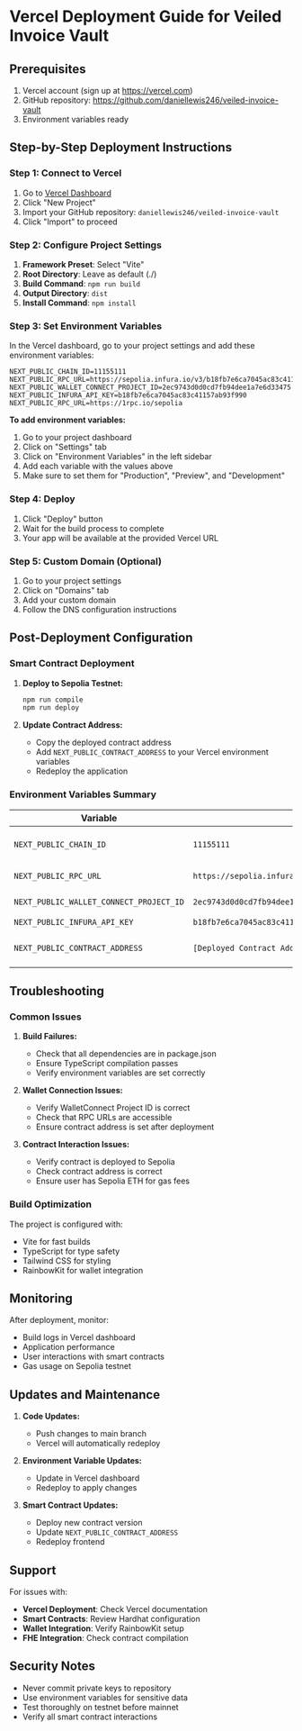 # Vercel Deployment Guide for Veiled Invoice Vault

## Prerequisites

1. Vercel account (sign up at https://vercel.com)
2. GitHub repository: https://github.com/daniellewis246/veiled-invoice-vault
3. Environment variables ready

## Step-by-Step Deployment Instructions

### Step 1: Connect to Vercel

1. Go to [Vercel Dashboard](https://vercel.com/dashboard)
2. Click "New Project"
3. Import your GitHub repository: `daniellewis246/veiled-invoice-vault`
4. Click "Import" to proceed

### Step 2: Configure Project Settings

1. **Framework Preset**: Select "Vite"
2. **Root Directory**: Leave as default (./)
3. **Build Command**: `npm run build`
4. **Output Directory**: `dist`
5. **Install Command**: `npm install`

### Step 3: Set Environment Variables

In the Vercel dashboard, go to your project settings and add these environment variables:

```
NEXT_PUBLIC_CHAIN_ID=11155111
NEXT_PUBLIC_RPC_URL=https://sepolia.infura.io/v3/b18fb7e6ca7045ac83c41157ab93f990
NEXT_PUBLIC_WALLET_CONNECT_PROJECT_ID=2ec9743d0d0cd7fb94dee1a7e6d33475
NEXT_PUBLIC_INFURA_API_KEY=b18fb7e6ca7045ac83c41157ab93f990
NEXT_PUBLIC_RPC_URL=https://1rpc.io/sepolia
```

**To add environment variables:**
1. Go to your project dashboard
2. Click on "Settings" tab
3. Click on "Environment Variables" in the left sidebar
4. Add each variable with the values above
5. Make sure to set them for "Production", "Preview", and "Development"

### Step 4: Deploy

1. Click "Deploy" button
2. Wait for the build process to complete
3. Your app will be available at the provided Vercel URL

### Step 5: Custom Domain (Optional)

1. Go to your project settings
2. Click on "Domains" tab
3. Add your custom domain
4. Follow the DNS configuration instructions

## Post-Deployment Configuration

### Smart Contract Deployment

1. **Deploy to Sepolia Testnet:**
   ```bash
   npm run compile
   npm run deploy
   ```

2. **Update Contract Address:**
   - Copy the deployed contract address
   - Add `NEXT_PUBLIC_CONTRACT_ADDRESS` to your Vercel environment variables
   - Redeploy the application

### Environment Variables Summary

| Variable | Value | Description |
|----------|-------|-------------|
| `NEXT_PUBLIC_CHAIN_ID` | `11155111` | Ethereum Sepolia Chain ID |
| `NEXT_PUBLIC_RPC_URL` | `https://sepolia.infura.io/v3/b18fb7e6ca7045ac83c41157ab93f990` | Sepolia RPC URL |
| `NEXT_PUBLIC_WALLET_CONNECT_PROJECT_ID` | `2ec9743d0d0cd7fb94dee1a7e6d33475` | WalletConnect Project ID |
| `NEXT_PUBLIC_INFURA_API_KEY` | `b18fb7e6ca7045ac83c41157ab93f990` | Infura API Key |
| `NEXT_PUBLIC_CONTRACT_ADDRESS` | `[Deployed Contract Address]` | Smart Contract Address |

## Troubleshooting

### Common Issues

1. **Build Failures:**
   - Check that all dependencies are in package.json
   - Ensure TypeScript compilation passes
   - Verify environment variables are set correctly

2. **Wallet Connection Issues:**
   - Verify WalletConnect Project ID is correct
   - Check that RPC URLs are accessible
   - Ensure contract address is set after deployment

3. **Contract Interaction Issues:**
   - Verify contract is deployed to Sepolia
   - Check contract address is correct
   - Ensure user has Sepolia ETH for gas fees

### Build Optimization

The project is configured with:
- Vite for fast builds
- TypeScript for type safety
- Tailwind CSS for styling
- RainbowKit for wallet integration

## Monitoring

After deployment, monitor:
- Build logs in Vercel dashboard
- Application performance
- User interactions with smart contracts
- Gas usage on Sepolia testnet

## Updates and Maintenance

1. **Code Updates:**
   - Push changes to main branch
   - Vercel will automatically redeploy

2. **Environment Variable Updates:**
   - Update in Vercel dashboard
   - Redeploy to apply changes

3. **Smart Contract Updates:**
   - Deploy new contract version
   - Update `NEXT_PUBLIC_CONTRACT_ADDRESS`
   - Redeploy frontend

## Support

For issues with:
- **Vercel Deployment**: Check Vercel documentation
- **Smart Contracts**: Review Hardhat configuration
- **Wallet Integration**: Verify RainbowKit setup
- **FHE Integration**: Check contract compilation

## Security Notes

- Never commit private keys to repository
- Use environment variables for sensitive data
- Test thoroughly on testnet before mainnet
- Verify all smart contract interactions

